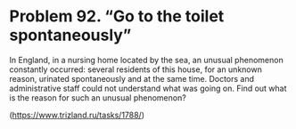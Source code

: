 # Problem 92. “Go to the toilet spontaneously”

In England, in a nursing home located by the sea, an unusual phenomenon constantly occurred: several residents of this house, for an unknown reason, urinated spontaneously and at the same time. Doctors and administrative staff could not understand what was going on. Find out what is the reason for such an unusual phenomenon?

(https://www.trizland.ru/tasks/1788/)